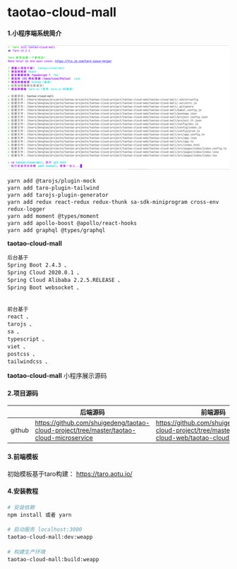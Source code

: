 # taotao-cloud-mall

#### 1.小程序端系统简介


![](./snapshot/img.png)

```
yarn add @tarojs/plugin-mock
yarn add taro-plugin-tailwind
yarn add tarojs-plugin-generator
yarn add redux react-redux redux-thunk sa-sdk-miniprogram cross-env redux-logger
yarn add moment @types/moment
yarn add apollo-boost @apollo/react-hooks
yarn add graphql @types/graphql

```


**taotao-cloud-mall**
```
后台基于
Spring Boot 2.4.3 、
Spring Cloud 2020.0.1 、
Spring Cloud Alibaba 2.2.5.RELEASE 、
Spring Boot websocket 、


前台基于
react 、
tarojs 、
sa 、
typescript 、
viet 、
postcss 、
tailwindcss 、

```

**taotao-cloud-mall** 小程序展示源码

#### 2.项目源码

|     |   后端源码  |   前端源码  |
|---  |--- | --- |
|  github   |  https://github.com/shuigedeng/taotao-cloud-project/tree/master/taotao-cloud-microservice  |  https://github.com/shuigedeng/taotao-cloud-project/tree/master/taotao-cloud-web/taotao-cloud-mall   |


#### 3.前端模板

初始模板基于taro构建： https://taro.aotu.io/


#### 4.安装教程

``` bash
# 安装依赖
npm install 或者 yarn 

# 启动服务 localhost:3000
taotao-cloud-mall:dev:weapp

# 构建生产环境
taotao-cloud-mall:build:weapp
```
